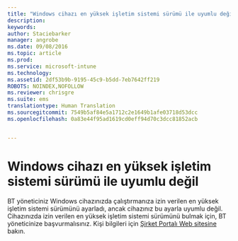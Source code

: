 ```yaml
---
title: "Windows cihazı en yüksek işletim sistemi sürümü ile uyumlu değil | Microsoft Intune"
description: 
keywords: 
author: Staciebarker
manager: angrobe
ms.date: 09/08/2016
ms.topic: article
ms.prod: 
ms.service: microsoft-intune
ms.technology: 
ms.assetid: 2df53b9b-9195-45c9-b5dd-7eb7642ff219
ROBOTS: NOINDEX,NOFOLLOW
ms.reviewer: chrisgre
ms.suite: ems
translationtype: Human Translation
ms.sourcegitcommit: 7549b5af84e5a1712c2e1649b1afe03718d53dcc
ms.openlocfilehash: 0a83e44f95ad1619cd0eff94d70c3dcc81852acb


---
```



# Windows cihazı en yüksek işletim sistemi sürümü ile uyumlu değil

BT yöneticiniz Windows cihazınızda çalıştırmanıza izin verilen en yüksek işletim sistemi sürümünü ayarladı, ancak cihazınız bu ayarla uyumlu değil. Cihazınızda izin verilen en yüksek işletim sistemi sürümünü bulmak için, BT yöneticinize başvurmalısınız. Kişi bilgileri için [Şirket Portalı Web sitesine](http://portal.manage.microsoft.com) bakın.




<!--HONumber=Sep16_HO2-->


